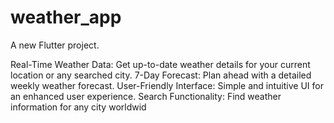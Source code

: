 # weather_app

A new Flutter project.

Real-Time Weather Data: Get up-to-date weather details for your current location or any searched city.
7-Day Forecast: Plan ahead with a detailed weekly weather forecast.
User-Friendly Interface: Simple and intuitive UI for an enhanced user experience.
Search Functionality: Find weather information for any city worldwid
